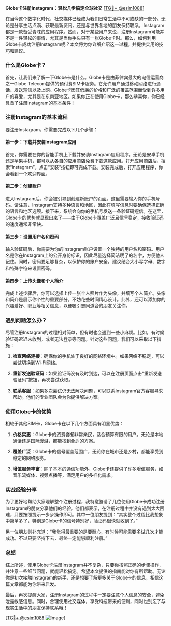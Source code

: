 **Globe卡注册Instagram：轻松几步搞定全球社交** [[TG💪+ @esim1088](https://t.me/s/esim1088)]

在当今这个数字化时代，社交媒体已经成为我们日常生活中不可或缺的一部分。无论是分享生活点滴、获取最新资讯，还是与世界各地的朋友保持联系，Instagram都是一款备受青睐的应用程序。然而，对于某些用户来说，注册Instagram可能并不是一件轻松的事情，尤其是当你手头只有一张Globe卡时。那么，如何利用Globe卡成功注册Instagram呢？本文将为你详细介绍这一过程，并提供实用的技巧和建议。

### 什么是Globe卡？

首先，让我们来了解一下Globe卡是什么。Globe卡是由菲律宾最大的电信运营商之一Globe Telecom提供的预付费SIM卡服务。它允许用户通过移动网络进行通话、发送短信以及上网。Globe卡因其低廉的价格和广泛的覆盖范围而受到许多用户的喜爱，尤其是在东南亚地区。如果你正在使用Globe卡，那么恭喜你，你已经具备了注册Instagram的基本条件！

### 注册Instagram的基本流程

要注册Instagram，你需要完成以下几个步骤：

#### 第一步：下载并安装Instagram应用

首先，你需要在你的智能手机上下载并安装Instagram应用程序。无论是安卓手机还是苹果手机，都可以从各自的应用商店免费下载这款应用。打开应用商店后，搜索“Instagram”，点击“安装”按钮即可完成下载。安装完成后，打开应用程序，你会看到一个欢迎界面。

#### 第二步：创建账户

进入Instagram后，你会被引导到创建新账户的页面。这里需要输入你的手机号码。请注意，Instagram支持多种语言和地区，因此在填写信息时要确保选择正确的语言和地区选项。接下来，系统会向你的手机号发送一条验证码短信。在这里，Globe卡的优势就显现出来了——由于Globe卡覆盖广泛且信号稳定，接收验证码的速度通常非常快。

#### 第三步：设置用户名和密码

输入验证码后，你需要为你的Instagram账户设置一个独特的用户名和密码。用户名是你在Instagram上的公开身份标识，因此尽量选择简洁明了的名字，方便他人记住。同时，密码要足够复杂，以保护你的账户安全。建议结合大小写字母、数字和特殊字符来设置密码。

#### 第四步：上传头像和个人简介

完成上述步骤后，你可以选择上传一张个人照片作为头像，并填写个人简介。头像和简介是展示你个性的重要部分，不妨花些时间精心设计。此外，还可以添加你的兴趣爱好、职业等相关信息，以便吸引志同道合的朋友关注你。

### 遇到问题怎么办？

尽管注册Instagram的过程相对简单，但有时也会遇到一些小麻烦。比如，有时候验证码迟迟未收到，或者无法登录等问题。针对这些问题，我们可以采取以下措施：

1. **检查网络连接**：确保你的手机处于良好的网络环境中。如果网络不稳定，可以尝试切换到Wi-Fi网络。
   
2. **重新发送验证码**：如果验证码没有及时到达，可以在注册页面点击“重新发送验证码”按钮，再次尝试获取。

3. **联系客服**：如果多次尝试仍无法解决问题，可以联系Instagram官方客服寻求帮助。他们的专业团队会为你提供解决方案。

### 使用Globe卡的优势

相较于其他SIM卡，Globe卡在以下几个方面具有明显优势：

1. **价格实惠**：Globe卡的资费套餐非常亲民，适合预算有限的用户。无论是本地通话还是国际漫游，都能找到合适的方案。

2. **覆盖广泛**：Globe卡的信号覆盖范围广，无论你在城市还是乡村，都能享受到稳定的网络服务。

3. **增值服务丰富**：除了基本的通信功能外，Globe卡还提供了许多增值服务，如音乐流媒体、视频点播等，满足用户的多样化需求。

### 实战经验分享

为了更好地帮助大家理解整个注册过程，我特意邀请了几位使用Globe卡成功注册Instagram的朋友分享他们的经验。他们都表示，在注册过程中并没有遇到太大困难，只要按照提示一步步操作即可。其中一位朋友提到：“其实整个过程比我想象中简单多了，特别是Globe卡的信号特别好，验证码很快就收到了。”

另一位朋友则补充道：“我觉得最重要的是要耐心，有时候可能需要多试几次才能成功。不过只要坚持下去，最终一定能够顺利注册。”

### 总结

综上所述，使用Globe卡注册Instagram并不复杂，只要你按照正确的步骤操作，并注意一些细节问题，就能轻松搞定。希望本文提供的指南能对你有所帮助。无论你是初次接触Instagram的新手，还是想要了解更多关于Globe卡的信息，相信这篇文章都能为你带来启发。

最后，再次提醒大家，注册Instagram的过程中一定要注意个人信息的安全，避免泄露敏感信息。同时，合理使用社交媒体，享受科技带来的便利，同时也别忘了与现实生活中的朋友保持联系哦！

[[TG💪+ @esim1088](https://t.me/s/esim1088) ![Image](https://i.postimg.cc/4NQfJmqS/Snipaste-2025-05-13-00-14-12.png)]